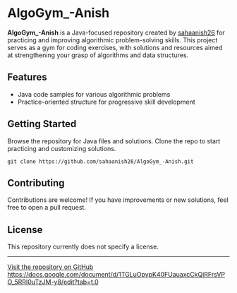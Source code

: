 
# AlgoGym_-Anish

**AlgoGym_-Anish** is a Java-focused repository created by [sahaanish26](https://github.com/sahaanish26) for practicing and improving algorithmic problem-solving skills. This project serves as a gym for coding exercises, with solutions and resources aimed at strengthening your grasp of algorithms and data structures.

## Features

- Java code samples for various algorithmic problems
- Practice-oriented structure for progressive skill development

## Getting Started

Browse the repository for Java files and solutions. Clone the repo to start practicing and customizing solutions.

```
git clone https://github.com/sahaanish26/AlgoGym_-Anish.git
```

## Contributing

Contributions are welcome! If you have improvements or new solutions, feel free to open a pull request.

## License

This repository currently does not specify a license.

---

[Visit the repository on GitHub](https://github.com/sahaanish26/AlgoGym_-Anish)
https://docs.google.com/document/d/1TGLuOpypK40FUauaxcCkQiRFrsVPO_5RRI0uTzJM-y8/edit?tab=t.0

